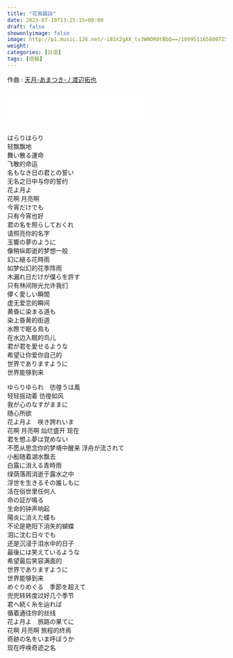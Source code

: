 ```yaml
---
title: "花鳥諷詠"
date: 2023-07-19T13:25:15+08:00
draft: false
showonlyimage: false
image: http://p1.music.126.net/-i85X2gAX_tv3WNOR0tBbQ==/109951165800725423.jpg
weight: 
categories: [日语]
tags: [信箱]
---
```


作曲 : [天月-あまつき- / 渡辺拓也](https://music.163.com/#/song?id=1828137797)
<!--more-->

<iframe frameborder="no" border="0" marginwidth="0" marginheight="0" width=330 height=86 src="//music.163.com/outchain/player?type=2&id=1828137797&auto=1&height=66"></iframe>

はらりはらり  
轻飘飘地  
舞い散る運命  
飞散的命运  
名もなき日の君との誓い  
无名之日中与你的誓约  
花よ月よ  
花啊 月亮啊  
今宵だけでも  
只有今宵也好  
君の名を照らしておくれ  
请照亮你的名字  
玉響の夢のように  
像稍纵即逝的梦想一般  
幻に縋る花時雨  
如梦似幻的花季阵雨  
木漏れ日だけが僕らを許す  
只有林间隙光允许我们  
儚く愛しい瞬間  
虚无爱恋的瞬间  
黄昏に染まる道も  
染上昏黄的街道  
水際で眠る鳥も  
在水边入眠的鸟儿  
君が君を愛せるような  
希望让你爱你自己的  
世界でありますように  
世界能够到来  

ゆらりゆられ　彷徨うは風  
轻轻摇动着 彷徨如风  
我が心のなすがままに  
随心所欲  
花よ月よ　咲き誇れいま  
花啊 月亮啊 灿烂盛开 现在  
君を想ふ夢は覚めない  
不愿从思念你的梦境中醒来
浮舟が流されて  
小船随着湖水飘去  
白露に消える青時雨  
绿荫落雨消逝于露水之中  
浮世を生きるその誰しもに  
活在俗世里任何人  
命の証が鳴る  
生命的钟声响起  
陽炎に消えた蝶も  
不论是艳阳下消失的蝴蝶  
泪に沈む日々でも  
还是沉浸于泪水中的日子  
最後には笑えているような  
希望最后笑容满面的  
世界でありますように  
世界能够到来  
めぐりめぐる　季節を超えて  
兜兜转转度过好几个季节  
君へ続く糸を辿れば  
循着通往你的丝线  
花よ月よ　旅路の果てに  
花啊 月亮啊 旅程的终焉  
奇跡の名をいま呼ぼうか  
现在呼唤奇迹之名  